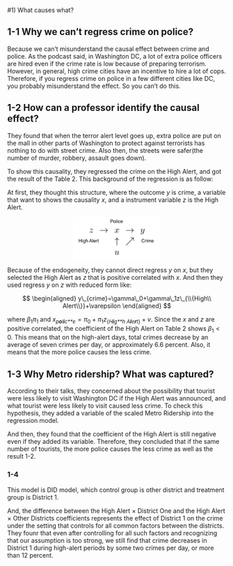 <!--   pdf_document: default
 md_document -->

\#1) What causes what?

## 1-1 Why we can’t regress crime on police?

Because we can’t misunderstand the causal effect between crime and
police. As the podcast said, in Washington DC, a lot of extra police
officers are hired even if the crime rate is low because of preparing
terrorism. However, in general, high crime cities have an incentive to
hire a lot of cops. Therefore, if you regress crime on police in a few
different cities like DC, you probably misunderstand the effect. So you
can’t do this.

## 1-2 How can a professor identify the causal effect?

They found that when the terror alert level goes up, extra police are
put on the mall in other parts of Washington to protect against
terrorists has nothing to do with street crime. Also then, the streets
were safer(the number of murder, robbery, assault goes down).

To show this causality, they regressed the crime on the High Alert, and
got the result of the Table 2. This background of the regression is as
follow:

At first, they thought this structure, where the outcome *y* is crime, a
variable that want to shows the causality *x*, and a instrument variable
*z* is the High Alert.

<img src="./fig/1.png" width="40%" style="display: block; margin: auto;" />

Because of the endogeneity, they cannot direct regress *y* on *x*, but
they selected the High Alert as *z* that is positive correlated with
*x*. And then they used regress *y* on *z* with reduced form like:

$$
\begin{aligned}
y\_{crime}=\gamma\_0+\gamma\_1z\_{\\{High\\ Alert\\}}+\varepsilon
\end{aligned}
$$

where *β*<sub>1</sub>*π*<sub>1</sub> and
*x*<sub>*p**o**l**i**c**e*</sub> = *π*<sub>0</sub> + *π*<sub>1</sub>*z*<sub>{*H**i**g**h* *A**l**e**r**t*}</sub> + *v*.
Since the *x* and *z* are positive correlated, the coefficient of the
High Alert on Table 2 shows *β*<sub>1</sub> &lt; 0. This means that on
the high-alert days, total crimes decrease by an average of seven crimes
per day, or approximately 6.6 percent. Also, it means that the more
police causes the less crime.

## 1-3 Why Metro ridership? What was captured?

According to their talks, they concerned about the possibility that
tourist were less likely to visit Washington DC if the High Alert was
announced, and what tourist were less likely to visit caused less crime.
To check this hypothesis, they added a variable of the scaled Metro
Ridership into the regression model.

And then, they found that the coefficient of the High Alert is still
negative even if they added its variable. Therefore, they concluded that
if the same number of tourists, the more police causes the less crime as
well as the result 1-2.

### 1-4

This model is DID model, which control group is other district and
treatment group is District 1.

And, the difference between the High Alert × District One and the High
Alert × Other Districts coefficients represents the effect of District 1
on the crime under the setting that controls for all common factors
between the districts. They founr that even after controlling for all
such factors and recognizing that our assumption is too strong, we still
find that crime decreases in District 1 during high-alert periods by
some two crimes per day, or more than 12 percent.
